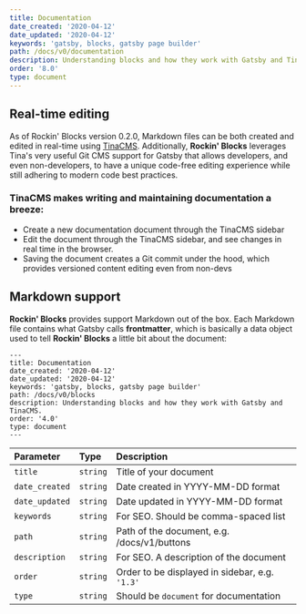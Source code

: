 ```yaml
---
title: Documentation
date_created: '2020-04-12'
date_updated: '2020-04-12'
keywords: 'gatsby, blocks, gatsby page builder'
path: /docs/v0/documentation
description: Understanding blocks and how they work with Gatsby and TinaCMS.
order: '8.0'
type: document
---
```


## Real-time editing

As of Rockin' Blocks version 0.2.0, Markdown files can be both created and edited in real-time using [TinaCMS](https://tina.io). Additionally, **Rockin' Blocks** leverages Tina's very useful Git CMS support for Gatsby that allows developers, and even non-developers, to have a unique code-free editing experience while still adhering to modern code best practices.

### TinaCMS makes writing and maintaining documentation a breeze:

- Create a new documentation document through the TinaCMS sidebar
- Edit the document through the TinaCMS sidebar, and see changes in real time in the browser.
- Saving the document creates a Git commit under the hood, which provides versioned content editing even from non-devs

## Markdown support

**Rockin' Blocks** provides support Markdown out of the box. Each Markdown file contains what Gatsby calls **frontmatter**, which is basically a data object used to tell **Rockin' Blocks** a little bit about the document:

```
---
title: Documentation
date_created: '2020-04-12'
date_updated: '2020-04-12'
keywords: 'gatsby, blocks, gatsby page builder'
path: /docs/v0/blocks
description: Understanding blocks and how they work with Gatsby and TinaCMS.
order: '4.0'
type: document
---

```

| Parameter      | Type     | Description                                    |
| :------------- | :------- | :--------------------------------------------- |
| `title`        | `string` | Title of your document                         |
| `date_created` | `string` | Date created in YYYY-MM-DD format              |
| `date_updated` | `string` | Date updated in YYYY-MM-DD format              |
| `keywords`     | `string` | For SEO. Should be comma-spaced list           |
| `path`         | `string` | Path of the document, e.g. /docs/v1/buttons    |
| `description`  | `string` | For SEO. A description of the document         |
| `order`        | `string` | Order to be displayed in sidebar, e.g. `'1.3'` |
| `type`         | `string` | Should be `document` for documentation         |
